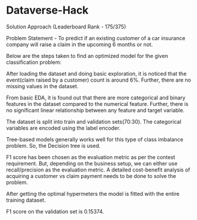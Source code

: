 # Dataverse-Hack

Solution Approach (Leaderboard Rank - 175/375)

Problem Statement - To predict if an existing customer of a car insurance company will raise a claim in the upcoming 6 months or not.

Below are the steps taken to find an optimized model for the given classification problem:

After loading the dataset and doing basic exploration, it is noticed that the event(claim raised by a customer) count is around 6%. Further, there are no missing values in the dataset.

From basic EDA, it is found out that there are more categorical and binary features in the dataset compared to the numerical feature. Further, there is no significant linear relationship between any feature and target variable.

The dataset is split into train and validation sets(70:30). The categorical variables are encoded using the label encoder.

Tree-based models generally works well for this type of class imbalance problem. So, the Decision tree is used.

F1 score has been chosen as the evaluation metric as per the contest requirement. But, depending on the business setup, we can either use recall/precision as the evaluation metric. A detailed cost-benefit analysis of acquiring a customer vs claim payment needs to be done to solve the problem.

After getting the optimal hypermeters the model is fitted with the entire training dataset.

F1 score on the validation set is 0.15374.
